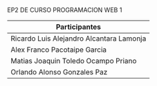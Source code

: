 EP2 DE CURSO PROGRAMACION WEB 1

|Participantes|       
|----------------------------------------|       
|Ricardo Luis Alejandro Alcantara Lamonja| 
|Alex Franco Pacotaipe Garcia|
|Matias Joaquin Toledo Ocampo Priano|
|Orlando Alonso Gonzales Paz|






